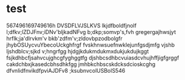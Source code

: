 # test
567496169749616h
DVSDFLVJSLKVS
lkjdfboldfjnolf
l;dfkv;lZDJFnv;iDNv'bljkadNFvg
b;dkp;somvp's,fvh
gregergajhwsjyt
hrflk;ja'dlrvkm'v
bkb'zdfm'v;zldovbpzodbolgfr
jhybOSUycvuYbecoUckghfrgf
fvskhnwsuefnwklejunfgsdjmfg
vjshb ljshdblcv;sjkd v;hngrfgg
hjdgjkdukmdukmxdukjukdujkggt
fsjkdhbcfjsahvcujghcgfyghggtfg
djshbcsdhbcvuiasdcvhujhffjigfgrggf
cakdchbxjkasedcbhsdhkfgg
jmhbkchbscskdcksdcioskcghg
dfvnlidfnvikdfpviAJDFv8
;ksubnvcolUSBolS546
